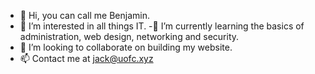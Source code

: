 - 👋 Hi, you can call me Benjamin.
- 👀 I’m interested in all things IT. 
-🌱 I’m currently learning the basics of administration, web design, networking and security.
- 💞️ I’m looking to collaborate on building my website.
- 📫 Contact me at jack@uofc.xyz

<!---
LouSanus902/LouSanus902 is a ✨ special ✨ repository because its `README.md` (this file) appears on your GitHub profile.
You can click the Preview link to take a look at your changes.
--->
